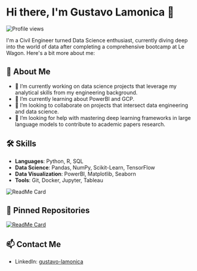 # Hi there, I'm Gustavo Lamonica 👋

![Profile views](https://komarev.com/ghpvc/?username=yourusername&color=brightgreen)

I'm a Civil Engineer turned Data Science enthusiast, currently diving deep into the world of data after completing a comprehensive bootcamp at Le Wagon. Here's a bit more about me:

## 🚀 About Me

- 🔭 I’m currently working on data science projects that leverage my analytical skills from my engineering background.
- 🌱 I’m currently learning about PowerBI and GCP.
- 👯 I’m looking to collaborate on projects that intersect data engineering and data science.
- 🤔 I’m looking for help with mastering deep learning frameworks in large language models to contribute to academic papers research.

## 🛠 Skills

- **Languages**: Python, R, SQL
- **Data Science**: Pandas, NumPy, Scikit-Learn, TensorFlow
- **Data Visualization**: PowerBI, Matplotlib, Seaborn 
- **Tools**: Git, Docker, Jupyter, Tableau
  
![ReadMe Card](https://github-readme-stats.vercel.app/api/top-langs/?username=Glamonica123&layout=compact&hide=html,css&langs_count=6)
## 📌 Pinned Repositories

[![ReadMe Card](https://github-readme-stats.vercel.app/api/pin/?username=Glamonica123&repo=ET_Predictor&show_owner=true)](https://github.com/Glamonica123/ET_Predictor)

## 📫 Contact Me

- LinkedIn: [gustavo-lamonica](https://linkedin.com/in/gustavo-lamonica)




